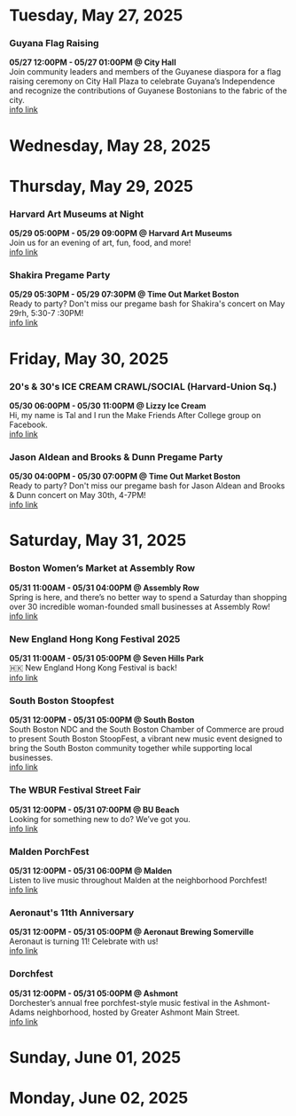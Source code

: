 # Tuesday, May 27, 2025

### Guyana Flag Raising

**05/27 12:00PM - 05/27 01:00PM @ City Hall**  
Join community leaders and members of the Guyanese diaspora for a flag raising ceremony on City Hall Plaza to celebrate Guyana’s Independence and recognize the contributions of Guyanese Bostonians to the fabric of the city.  
<a href="https://www.boston.gov/calendar/guyana-flag-raising" target="_blank">info link</a>

# Wednesday, May 28, 2025

# Thursday, May 29, 2025

### Harvard Art Museums at Night

**05/29 05:00PM - 05/29 09:00PM @ Harvard Art Museums**  
Join us for an evening of art, fun, food, and more!  
<a href="https://bit.ly/3ZTMRhm" target="_blank">info link</a>

### Shakira Pregame Party

**05/29 05:30PM - 05/29 07:30PM @ Time Out Market Boston**  
Ready to party? Don't miss our pregame bash for Shakira's concert on May 29rh, 5:30-7 :30PM!  
<a href="https://www.eventbrite.com/e/shakira-pregame-party-tickets-1331066960109" target="_blank">info link</a>

# Friday, May 30, 2025

### 20's & 30's ICE CREAM CRAWL/SOCIAL (Harvard-Union Sq.)

**05/30 06:00PM - 05/30 11:00PM @ Lizzy Ice Cream**  
Hi, my name is Tal and I run the Make Friends After College group on Facebook.  
<a href="https://" target="_blank">info link</a>

### Jason Aldean and Brooks & Dunn Pregame Party

**05/30 04:00PM - 05/30 07:00PM @ Time Out Market Boston**  
Ready to party? Don't miss our pregame bash for Jason Aldean and Brooks & Dunn concert on May 30th, 4-7PM!  
<a href="https://www.eventbrite.com/e/jason-aldean-and-brooks-dunn-pregame-party-tickets-1331073620029" target="_blank">info link</a>

# Saturday, May 31, 2025

### Boston Women’s Market at Assembly Row

**05/31 11:00AM - 05/31 04:00PM @ Assembly Row**  
Spring is here, and there’s no better way to spend a Saturday than shopping over 30 incredible woman-founded small businesses at Assembly Row!  
<a href="https://www.bostonwomensmarket.com/events-calendar/boston-womens-market-at-assembly-row-may-market" target="_blank">info link</a>

### New England Hong Kong Festival 2025

**05/31 11:00AM - 05/31 05:00PM @ Seven Hills Park**  
🇭🇰 New England Hong Kong Festival is back!  
<a href="https://www.newenglandhkfest.com" target="_blank">info link</a>

### South Boston Stoopfest

**05/31 12:00PM - 05/31 05:00PM @ South Boston**  
South Boston NDC and the South Boston Chamber of Commerce are proud to present South Boston StoopFest, a vibrant new music event designed to bring the South Boston community together while supporting local businesses.  
<a href="https://sbstoopfest.org/" target="_blank">info link</a>

### The WBUR Festival Street Fair

**05/31 12:00PM - 05/31 07:00PM @ BU Beach**  
Looking for something new to do? We’ve got you.  
<a href="https://www.wburfestival.org/" target="_blank">info link</a>

### Malden PorchFest

**05/31 12:00PM - 05/31 06:00PM @ Malden**  
Listen to live music throughout Malden at the neighborhood Porchfest!  
<a href="https://maldenporchfest.org/faq/performer/" target="_blank">info link</a>

### Aeronaut's 11th Anniversary

**05/31 12:00PM - 05/31 05:00PM @ Aeronaut Brewing Somerville**  
Aeronaut is turning 11! Celebrate with us!  
<a href="https://www.eventbrite.com/e/aeronauts-11th-anniversary-tickets-1331018585419" target="_blank">info link</a>

### Dorchfest

**05/31 12:00PM - 05/31 05:00PM @ Ashmont**  
Dorchester’s annual free porchfest-style music festival in the Ashmont-Adams neighborhood, hosted by Greater Ashmont Main Street.  
<a href="https://dorchfest.com/" target="_blank">info link</a>

# Sunday, June 01, 2025

# Monday, June 02, 2025

